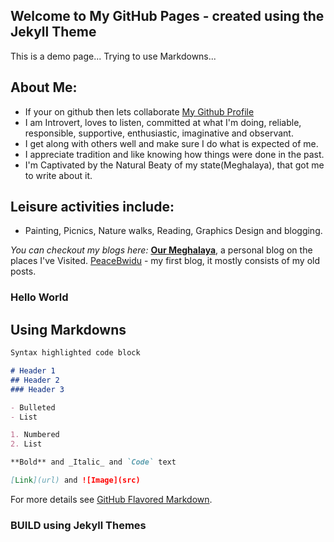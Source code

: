 ## Welcome to My GitHub Pages - created using the Jekyll Theme

This is a demo page...
Trying to use Markdowns...

## About Me: 
  - If your on github then lets collaborate [My Github Profile](https://github.com/peace-shillong)
  - I am Introvert, loves to listen, committed at what I'm doing, reliable, responsible, supportive, enthusiastic, imaginative and observant. 
  - I get along with others well and make sure I do what is expected of me.
  - I appreciate tradition and like knowing how things were done in the past. 
  - I'm Captivated by the Natural Beaty of my state(Meghalaya), that got me to write about it.

## Leisure activities include:
  - Painting, Picnics, Nature walks, Reading, Graphics Design and blogging.


  
_You can checkout my blogs here:_
**[Our Meghalaya](https://ourmeghalaya.blogspot.in)**, a personal blog on the places I've Visited.
[PeaceBwidu](https://peacebwidu.blogspot.in) -  my first blog, it mostly consists of my old posts.

### Hello World 

## Using Markdowns

```markdown
Syntax highlighted code block

# Header 1
## Header 2
### Header 3

- Bulleted
- List

1. Numbered
2. List

**Bold** and _Italic_ and `Code` text

[Link](url) and ![Image](src)
```

For more details see [GitHub Flavored Markdown](https://guides.github.com/features/mastering-markdown/).

### BUILD using Jekyll Themes



